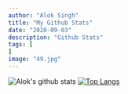 ```yaml
---
author: "Alok Singh"
title: "My Github Stats"
date: "2020-09-03"
description: "Github Stats"
tags: [
]
image: "49.jpg"
---
```

![Alok's github stats](https://github-readme-stats.vercel.app/api?username=alokkusingh&hide=contribs,prs&theme=radical&card_width=450)
[![Top Langs](https://github-readme-stats.vercel.app/api/top-langs/?username=alokkusingh&layout=compact&theme=radical&card_width=450)](https://github.com/alokkusingh/github-readme-stats)

